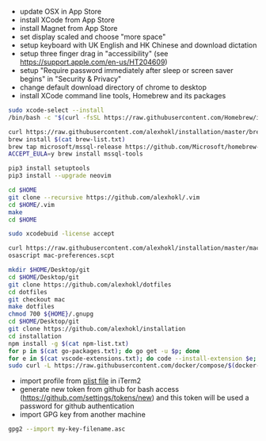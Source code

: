 - update OSX in App Store
- install XCode from App Store
- install Magnet from App Store
- set display scaled and choose "more space"
- setup keyboard with UK English and HK Chinese and download dictation
- setup three finger drag in "accessibility" (see https://support.apple.com/en-us/HT204609)
- setup "Require password immediately after sleep or screen saver begins" in "Security & Privacy"
- change default download directory of chrome to desktop
- install XCode command line tools, Homebrew and its packages

```sh
sudo xcode-select --install
/bin/bash -c "$(curl -fsSL https://raw.githubusercontent.com/Homebrew/install/master/install.sh)"

curl https://raw.githubusercontent.com/alexhokl/installation/master/brew-list.txt -o brew-list.txt
brew install $(cat brew-list.txt)
brew tap microsoft/mssql-release https://github.com/Microsoft/homebrew-mssql-release
ACCEPT_EULA=y brew install mssql-tools

pip3 install setuptools
pip3 install --upgrade neovim

cd $HOME
git clone --recursive https://github.com/alexhokl/.vim
cd $HOME/.vim
make
cd $HOME

sudo xcodebuid -license accept

curl https://raw.githubusercontent.com/alexhokl/installation/master/mac/preferences.scpt -o mac-preferences.scpt
osascript mac-preferences.scpt

mkdir $HOME/Desktop/git
cd $HOME/Desktop/git
git clone https://github.com/alexhokl/dotfiles
cd dotfiles
git checkout mac
make dotfiles
chmod 700 ${HOME}/.gnupg
cd $HOME/Desktop/git
git clone https://github.com/alexhokl/installation
cd installation
npm install -g $(cat npm-list.txt)
for p in $(cat go-packages.txt); do go get -u $p; done
for e in $(cat vscode-extensions.txt); do code --install-extension $e; done
sudo curl -L https://raw.githubusercontent.com/docker/compose/$(docker-compose version --short)/contrib/completion/bash/docker-compose -o /usr/local/etc/bash_completion.d/docker-compose
```

- import profile from [plist file](https://github.com/alexhokl/dotfiles/blob/master/com.googlecode.iterm2.plist) in iTerm2
- generate new token from github for bash access (https://github.com/settings/tokens/new) and this token will be used a password for github authentication
- import GPG key from another machine

```sh
gpg2 --import my-key-filename.asc
```
